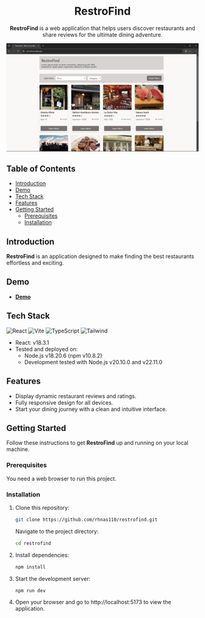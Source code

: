 <div align=center>

<h1>RestroFind</h1>

**RestroFind** is a web application that helps users discover restaurants and share reviews for the ultimate dining adventure.

![RestroFind Preview](/src/assets/preview.png)

</div>

## Table of Contents

- [Introduction](#introduction)
- [Demo](#demo)
- [Tech Stack](#tech-stack)
- [Features](#features)
- [Getting Started](#getting-started)
  - [Prerequisites](#prerequisites)
  - [Installation](#installation)

## Introduction

**RestroFind** is an application designed to make finding the best restaurants effortless and exciting.

## Demo

- **[Demo]**

## Tech Stack

![React](https://img.shields.io/badge/-React-61DAFB?style=for-the-badge&logo=react&logoColor=white)
![Vite](https://img.shields.io/badge/vite-%23646CFF.svg?style=for-the-badge&logo=vite&logoColor=FFD62E)
![TypeScript](https://img.shields.io/badge/TypeScript-%23007ACC.svg?style=for-the-badge&logo=typescript&logoColor=white)
![Tailwind](https://img.shields.io/badge/Tailwind_CSS-38B2AC?style=for-the-badge&logo=tailwind-css&logoColor=white)

- React: v18.3.1
- Tested and deployed on:
  - Node.js v18.20.6 (npm v10.8.2)
  - Development tested with Node.js v20.10.0 and v22.11.0

## Features

- Display dynamic restaurant reviews and ratings.
- Fully responsive design for all devices.
- Start your dining journey with a clean and intuitive interface.

## Getting Started

Follow these instructions to get **RestroFind** up and running on your local machine.

### Prerequisites

You need a web browser to run this project.

### Installation

1. Clone this repository:

   ```bash
   git clone https://github.com/rhnas110/restrofind.git
   ```

   Navigate to the project directory:

   ```bash
   cd restrofind
   ```

2. Install dependencies:

   ```bash
   npm install
   ```

3. Start the development server:

   ```bash
   npm run dev
   ```

4. Open your browser and go to http://localhost:5173 to view the application.

[comment]: <> (LINK VARIABLE)
[demo]: https://restrofind.netlify.app/
